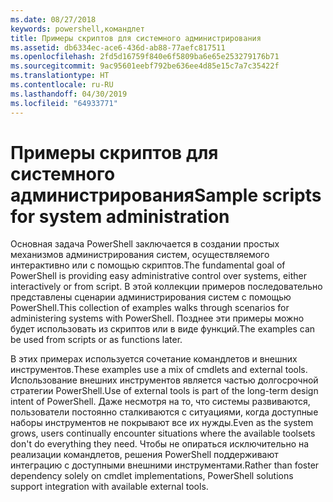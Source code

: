 ```yaml
---
ms.date: 08/27/2018
keywords: powershell,командлет
title: Примеры скриптов для системного администрирования
ms.assetid: db6334ec-ace6-436d-ab88-77aefc817511
ms.openlocfilehash: 2fd5d16759f840e6f5809ba6e65e253279176b71
ms.sourcegitcommit: 9ac95601eebf792be636ee4d85e15c7a7c35422f
ms.translationtype: HT
ms.contentlocale: ru-RU
ms.lasthandoff: 04/30/2019
ms.locfileid: "64933771"
---
```

# <a name="sample-scripts-for-system-administration"></a><span data-ttu-id="f4b2b-103">Примеры скриптов для системного администрирования</span><span class="sxs-lookup"><span data-stu-id="f4b2b-103">Sample scripts for system administration</span></span>

<span data-ttu-id="f4b2b-104">Основная задача PowerShell заключается в создании простых механизмов администрирования систем, осуществляемого интерактивно или с помощью скриптов.</span><span class="sxs-lookup"><span data-stu-id="f4b2b-104">The fundamental goal of PowerShell is providing easy administrative control over systems, either interactively or from script.</span></span> <span data-ttu-id="f4b2b-105">В этой коллекции примеров последовательно представлены сценарии администрирования систем с помощью PowerShell.</span><span class="sxs-lookup"><span data-stu-id="f4b2b-105">This collection of examples walks through scenarios for administering systems with PowerShell.</span></span> <span data-ttu-id="f4b2b-106">Позднее эти примеры можно будет использовать из скриптов или в виде функций.</span><span class="sxs-lookup"><span data-stu-id="f4b2b-106">The examples can be used from scripts or as functions later.</span></span>

<span data-ttu-id="f4b2b-107">В этих примерах используется сочетание командлетов и внешних инструментов.</span><span class="sxs-lookup"><span data-stu-id="f4b2b-107">These examples use a mix of cmdlets and external tools.</span></span> <span data-ttu-id="f4b2b-108">Использование внешних инструментов является частью долгосрочной стратегии PowerShell.</span><span class="sxs-lookup"><span data-stu-id="f4b2b-108">Use of external tools is part of the long-term design intent of PowerShell.</span></span> <span data-ttu-id="f4b2b-109">Даже несмотря на то, что системы развиваются, пользователи постоянно сталкиваются с ситуациями, когда доступные наборы инструментов не покрывают все их нужды.</span><span class="sxs-lookup"><span data-stu-id="f4b2b-109">Even as the system grows, users continually encounter situations where the available toolsets don't do everything they need.</span></span> <span data-ttu-id="f4b2b-110">Чтобы не опираться исключительно на реализации командлетов, решения PowerShell поддерживают интеграцию с доступными внешними инструментами.</span><span class="sxs-lookup"><span data-stu-id="f4b2b-110">Rather than foster dependency solely on cmdlet implementations, PowerShell solutions support integration with available external tools.</span></span>